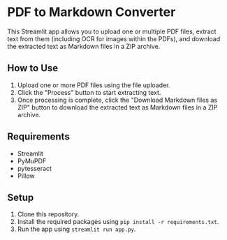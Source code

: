 # PDF to Markdown Converter

This Streamlit app allows you to upload one or multiple PDF files, extract text from them (including OCR for images within the PDFs), and download the extracted text as Markdown files in a ZIP archive.

## How to Use

1. Upload one or more PDF files using the file uploader.
2. Click the "Process" button to start extracting text.
3. Once processing is complete, click the "Download Markdown files as ZIP" button to download the extracted text as Markdown files in a ZIP archive.

## Requirements

- Streamlit
- PyMuPDF
- pytesseract
- Pillow

## Setup

1. Clone this repository.
2. Install the required packages using `pip install -r requirements.txt`.
3. Run the app using `streamlit run app.py`.
